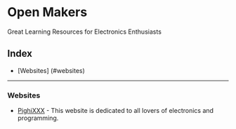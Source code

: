 # Open Makers

Great Learning Resources for Electronics Enthusiasts

## Index

- [Websites] (#websites)

---

### Websites

- [PighiXXX](http://www.pighixxx.com/test/) - This website is dedicated to all lovers of electronics and programming.
